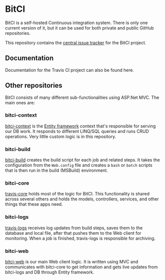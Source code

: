 # BitCI

BitCI is a self-hosted Continuous integration system. There is only one current version of it, 
but it can be used for both private and public GitHub repositories.

This repository contains the [central issue
tracker](https://github.com/ekostadinov/BitCI/issues) for the BitCI project.

## Documentation

Documentation for the Travis CI project can also be found here.

## Other repositories

BitCI consists of many different sub-functionalities using ASP.Net MVC. The main ones are:

### bitci-context

[bitci-context](https://github.com/ekostadinov/BitCI/tree/master/BitCI/Context) is the [Entity framework](https://msdn.microsoft.com/en-us/data/ef.aspx) context that's
responsible for serving our DB work. It responds to different LINQ/SQL queries and
runs CRUD operations. Very little custom logic is in this
repository.

### bitci-build

[bitci-build](https://github.com/ekostadinov/BitCI/tree/master/BitCI/Models/BuildSteps) creates the build
script for each job and related steps. It takes the configuration from the `Web.config` file and
creates a `bash` or `batch` scripts that is then run in the build (MSBuild) environment.

### bitci-core

[travis-core](https://github.com/ekostadinov/BitCI/tree/master/BitCI) holds most of the logic
for BitCI. This functionality is shared across several others and
holds the models, controllers, services, and other things that these apps need.

### bitci-logs

[travis-logs](https://github.com/ekostadinov/BitCI/tree/master/BitCI) receives log updates
from build steps, saves them to the database and local file, after that pushes
them to the Web client for monitoring. When a job is finished, travis-logs is
responsible for archiving.

### bitci-web

[bitci-web](https://github.com/ekostadinov/BitCI/tree/master/BitCI/Views) is our main Web client logic.
It is written using MVC and communicates with
bitci-core to get information and gets live updates from
bitci-logs and DB through Entity framework.
